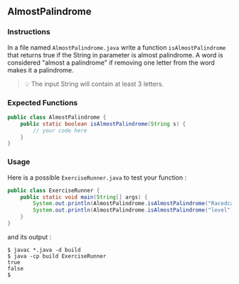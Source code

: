 ## AlmostPalindrome

### Instructions

In a file named `AlmostPalindrome.java` write a function `isAlmostPalindrome` that returns true if the String in parameter is almost palindrome.
A word is considered "almost a palindrome" if removing one letter from the word makes it a palindrome.

> 💡 The input String will contain at least 3 letters.

### Expected Functions

```java
public class AlmostPalindrome {
    public static boolean isAlmostPalindrome(String s) {
        // your code here
    }
}
```

### Usage

Here is a possible `ExerciseRunner.java` to test your function :

```java
public class ExerciseRunner {
    public static void main(String[] args) {
        System.out.println(AlmostPalindrome.isAlmostPalindrome("Racedcar"));
        System.out.println(AlmostPalindrome.isAlmostPalindrome("level"));
    }
}
```

and its output :

```shell
$ javac *.java -d build
$ java -cp build ExerciseRunner
true
false
$
```
